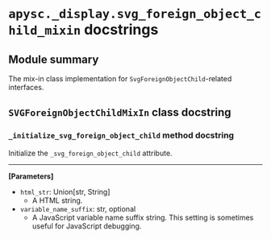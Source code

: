 # `apysc._display.svg_foreign_object_child_mixin` docstrings

## Module summary

The mix-in class implementation for `SvgForeignObjectChild`-related interfaces.

## `SVGForeignObjectChildMixIn` class docstring

### `_initialize_svg_foreign_object_child` method docstring

Initialize the `_svg_foreign_object_child` attribute.<hr>

**[Parameters]**

- `html_str`: Union[str, String]
  - A HTML string.
- `variable_name_suffix`: str, optional
  - A JavaScript variable name suffix string. This setting is sometimes useful for JavaScript debugging.